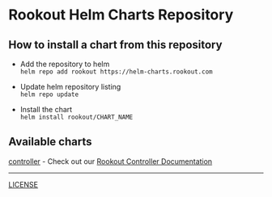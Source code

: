 # Rookout Helm Charts Repository

## How to install a chart from this repository

- Add the repository to helm  
`helm repo add rookout https://helm-charts.rookout.com`

- Update helm repository listing  
`helm repo update`

- Install the chart  
`helm install rookout/CHART_NAME`


## Available charts

[controller](https://github.com/rookout/helm-charts/tree/master/charts/controller) - Check out our [Rookout Controller Documentation](https://docs.rookout.com/docs/agent-setup.html)


---------------------------------------------------------------


[LICENSE](https://github.com/rookout/helm-charts/blob/master/LICENSE)